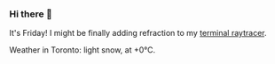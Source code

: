 ### Hi there :wave:

It's Friday! I might be finally adding refraction to my [terminal raytracer](https://github.com/bewuethr/bash-raytracer).

Weather in Toronto: light snow, at +0°C.
